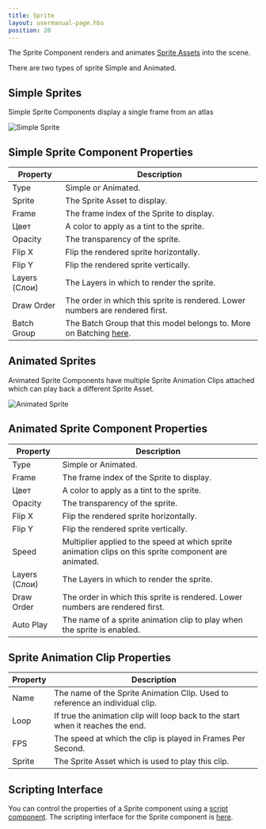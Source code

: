```yaml
---
title: Sprite
layout: usermanual-page.hbs
position: 20
---
```


The Sprite Component renders and animates [Sprite Assets][1] into the scene.

There are two types of sprite Simple and Animated.

## Simple Sprites

Simple Sprite Components display a single frame from an atlas

![Simple Sprite][2]

## Simple Sprite Component Properties

| Property    | Description |
|-------------|-------------|
| Type        | Simple or Animated. |
| Sprite      | The Sprite Asset to display. |
| Frame       | The frame index of the Sprite to display. |
| Цвет       | A color to apply as a tint to the sprite. |
| Opacity     | The transparency of the sprite. |
| Flip X      | Flip the rendered sprite horizontally. |
| Flip Y      | Flip the rendered sprite vertically. |
| Layers (Слои)      | The Layers in which to render the sprite. |
| Draw Order  | The order in which this sprite is rendered. Lower numbers are rendered first. |
| Batch Group | The Batch Group that this model belongs to. More on Batching [here][6]. |

## Animated Sprites

Animated Sprite Components have multiple Sprite Animation Clips attached which can play back a different Sprite Asset.

![Animated Sprite][3]

## Animated Sprite Component Properties

| Property   | Description |
|------------|-------------|
| Type       | Simple or Animated. |
| Frame      | The frame index of the Sprite to display. |
| Цвет      | A color to apply as a tint to the sprite. |
| Opacity    | The transparency of the sprite. |
| Flip X     | Flip the rendered sprite horizontally. |
| Flip Y     | Flip the rendered sprite vertically. |
| Speed      | Multiplier applied to the speed at which sprite animation clips on this sprite component are animated. |
| Layers (Слои)     | The Layers in which to render the sprite. |
| Draw Order | The order in which this sprite is rendered. Lower numbers are rendered first. |
| Auto Play  | The name of a sprite animation clip to play when the sprite is enabled. |

## Sprite Animation Clip Properties

| Property | Description |
|----------|-------------|
| Name     | The name of the Sprite Animation Clip. Used to reference an individual clip. |
| Loop     | If true the animation clip will loop back to the start when it reaches the end. |
| FPS      | The speed at which the clip is played in Frames Per Second. |
| Sprite   | The Sprite Asset which is used to play this clip. |

## Scripting Interface

You can control the properties of a Sprite component using a [script component][4]. The scripting interface for the Sprite component is [here][5].


[1]: /user-manual/assets/sprites
[2]: /images/user-manual/scenes/components/component-sprite-simple.png
[3]: /images/user-manual/scenes/components/component-sprite-animated.png
[4]: /user-manual/packs/components/script
[5]: /api/pc.SpriteComponent.html
[6]: /user-manual/optimization/batching

